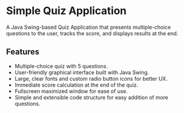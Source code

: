 # Simple Quiz Application

A Java Swing-based Quiz Application that presents multiple-choice questions to the user, tracks the score, and displays results at the end.

## Features

- Multiple-choice quiz with 5 questions.
- User-friendly graphical interface built with Java Swing.
- Large, clear fonts and custom radio button icons for better UX.
- Immediate score calculation at the end of the quiz.
- Fullscreen maximized window for ease of use.
- Simple and extensible code structure for easy addition of more questions.


